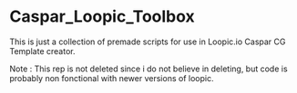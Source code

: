 # Caspar_Loopic_Toolbox

This is just a collection of premade scripts for use in Loopic.io Caspar CG Template creator.

Note : This rep is not deleted since i do not believe in deleting, but code is probably non fonctional with newer versions of loopic.
